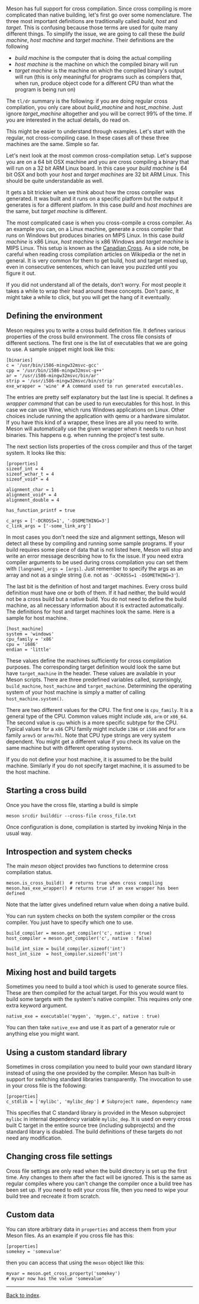Meson has full support for cross compilation. Since cross compiling is more complicated than native building, 
let's first go over some nomenclature. The three most important definitions are traditionally called *build*, *host* and *target*. This is confusing because those terms are used for quite many different things. To simplify the issue, we are going to call these the *build machine*, *host machine* and *target machine*. Their definitions are the following

* *build machine* is the computer that is doing the actual compiling
* *host machine* is the machine on which the compiled binary will run
* *target machine* is the machine on which the compiled binary's output will run (this is only meaningful for programs such as compilers that, when run, produce object code for a different CPU than what the program is being run on)

The `tl/dr` summary is the following: if you are doing regular cross compilation, you only care about *build_machine* and *host_machine*. Just ignore *target_machine* altogether and you will be correct 99% of the time. If you are interested in the actual details, do read on.

This might be easier to understand through examples. Let's start with the regular, not cross-compiling case. In these cases all of these three machines are the same. Simple so far.

Let's next look at the most common cross-compilation setup. Let's suppose you are on a 64 bit OSX machine and you are cross compiling a binary that will run on a 32 bit ARM Linux board. In this case your *build machine* is 64 bit OSX and both your *host* and *target machines* are 32 bit ARM Linux. This should be quite understandable as well.

It gets a bit trickier when we think about how the cross compiler was generated. It was built and it runs on a specific platform but the output it generates is for a different platfom. In this case *build* and *host machines* are the same, but *target machine* is different.

The most complicated case is when you cross-compile a cross compiler. As an example you can, on a Linux machine, generate a cross compiler that runs on Windows but produces binaries on MIPS Linux. In this case *build machine* is x86 Linux, *host machine* is x86 Windows and *target machine* is MIPS Linux. This setup is known as the [Canadian Cross](https://en.wikipedia.org/wiki/Cross_compiler#Canadian_Cross). As a side note, be careful when reading cross compilation articles on Wikipedia or the net in general. It is very common for them to get build, host and target mixed up, even in consecutive sentences, which can leave you puzzled until you figure it out.

If you did not understand all of the details, don't worry. For most people it takes a while to wrap their head around these concepts. Don't panic, it might take a while to click, but you will get the hang of it eventually.

## Defining the environment

Meson requires you to write a cross build definition file. It defines various properties of the cross build environment. The cross file consists of different sections. The first one is the list of executables that we are going to use. A sample snippet might look like this:

    [binaries]
    c = '/usr/bin/i586-mingw32msvc-gcc'
    cpp = '/usr/bin/i586-mingw32msvc-g++'
    ar = '/usr/i586-mingw32msvc/bin/ar'
    strip = '/usr/i586-mingw32msvc/bin/strip'
    exe_wrapper = 'wine' # A command used to run generated executables.

The entries are pretty self explanatory but the last line is special. It defines a *wrapper command* that can be used to run executables for this host. In this case we can use Wine, which runs Windows applications on Linux. Other choices include running the application with qemu or a hardware simulator. If you have this kind of a wrapper, these lines are all you need to write. Meson will automatically use the given wrapper when it needs to run host binaries. This happens e.g. when running the project's test suite.

The next section lists properties of the cross compiler and thus of the target system. It looks like this:

    [properties]
    sizeof_int = 4
    sizeof_wchar_t = 4
    sizeof_void* = 4

    alignment_char = 1
    alignment_void* = 4
    alignment_double = 4

    has_function_printf = true

    c_args = ['-DCROSS=1', '-DSOMETHING=3']
    c_link_args = ['-some_link_arg']

In most cases you don't need the size and alignment settings, Meson will detect all these by compiling and running some sample programs. If your build requires some piece of data that is not listed here, Meson will stop and write an error message describing how to fix the issue. If you need extra compiler arguments to be used during cross compilation you can set them with `[langname]_args = [args]`. Just remember to specify the args as an array and not as a single string (i.e. not as `'-DCROSS=1 -DSOMETHING=3'`).

The last bit is the definition of host and target machines. Every cross build definition must have one or both of them. If it had neither, the build would not be a cross build but a native build. You do not need to define the build machine, as all necessary information about it is extracted automatically. The definitions for host and target machines look the same. Here is a sample for host machine.

    [host_machine]
    system = 'windows'
    cpu_family = 'x86'
    cpu = 'i686'
    endian = 'little'

These values define the machines sufficiently for cross compilation purposes. The corresponding target definition would look the same but have `target_machine` in the header. These values are available in your Meson scripts. There are three predefined variables called, surprisingly, `build_machine`, `host_machine` and `target_machine`. Determining the operating system of your host machine is simply a matter of calling `host_machine.system()`.

There are two different values for the CPU. The first one is `cpu_family`. It is a general type of the CPU. Common values might include `x86`, `arm` or `x86_64`. The second value is `cpu` which is a more specific subtype for the CPU. Typical values for a `x86` CPU family might include `i386` or `i586` and for `arm` family `armv5` or `armv7hl`. Note that CPU type strings are very system dependent. You might get a different value if you check its value on the same machine but with different operating systems.

If you do not define your host machine, it is assumed to be the build machine. Similarly if you do not specify target machine, it is assumed to be the host machine.

## Starting a cross build


Once you have the cross file, starting a build is simple

    meson srcdir builddir --cross-file cross_file.txt

Once configuration is done, compilation is started by invoking Ninja in the usual way.

## Introspection and system checks

The main *meson* object provides two functions to determine cross compilation status.

    meson.is_cross_build()  # returns true when cross compiling
    meson.has_exe_wrapper() # returns true if an exe wrapper has been defined

Note that the latter gives undefined return value when doing a native build.

You can run system checks on both the system compiler or the cross compiler. You just have to specify which one to use.

    build_compiler = meson.get_compiler('c', native : true)
    host_compiler = meson.get_compiler('c', native : false)

    build_int_size = build_compiler.sizeof('int')
    host_int_size  = host_compiler.sizeof('int')

## Mixing host and build targets

Sometimes you need to build a tool which is used to generate source files. These are then compiled for the actual target. For this you would want to build some targets with the system's native compiler. This requires only one extra keyword argument.

    native_exe = executable('mygen', 'mygen.c', native : true)

You can then take `native_exe` and use it as part of a generator rule or anything else you might want.

## Using a custom standard library

Sometimes in cross compilation you need to build your own standard library instead of using the one provided by the compiler. Meson has built-in support for switching standard libraries transparently. The invocation to use in your cross file is the following:

    [properties]
    c_stdlib = ['mylibc', 'mylibc_dep'] # Subproject name, dependency name

This specifies that C standard library is provided in the Meson subproject `mylibc` in internal dependency variable `mylibc_dep`. It is used on every cross built C target in the entire source tree (including subprojects) and the standard library is disabled. The build definitions of these targets do not need any modification.

## Changing cross file settings

Cross file settings are only read when the build directory is set up the first time. Any changes to them after the fact will be ignored. This is the same as regular compiles where you can't change the compiler once a build tree has been set up. If you need to edit your cross file, then you need to wipe your build tree and recreate it from scratch.

## Custom data

You can store arbitrary data in `properties` and access them from your Meson files. As an example if you cross file has this:

    [properties]
    somekey = 'somevalue'

then you can access that using the `meson` object like this:

    myvar = meson.get_cross_property('somekey')
    # myvar now has the value 'somevalue'

---

[Back to index](Manual).
